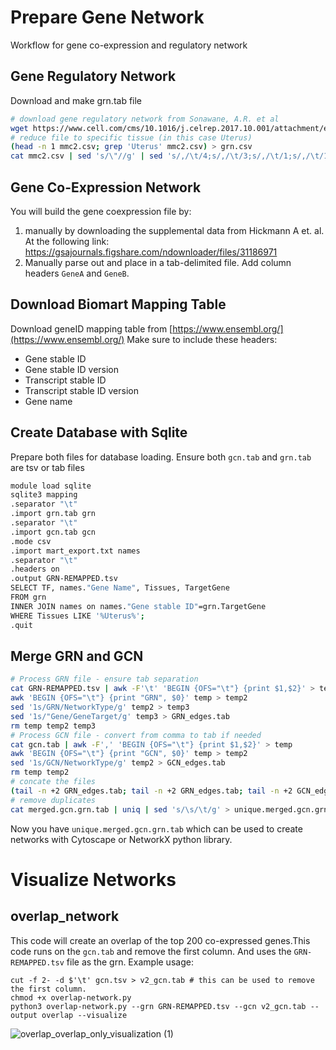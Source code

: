 # Prepare Gene Network
Workflow for gene co-expression and regulatory network 
## Gene Regulatory Network 
Download and make grn.tab file
```bash
# download gene regulatory network from Sonawane, A.R. et al
wget https://www.cell.com/cms/10.1016/j.celrep.2017.10.001/attachment/e7309c03-e579-4119-a95e-376ab2066cbb/mmc2.csv
# reduce file to specific tissue (in this case Uterus)
(head -n 1 mmc2.csv; grep 'Uterus' mmc2.csv) > grn.csv
cat mmc2.csv | sed 's/\"//g' | sed 's/,/\t/4;s/,/\t/3;s/,/\t/1;s/,/\t/1' > grn.tab #Convert to tab-delimited format
```
## Gene Co-Expression Network

You will build the gene coexpression file by:
1. manually by downloading the supplemental data from Hickmann A et. al. At the following link: https://gsajournals.figshare.com/ndownloader/files/31186971
2. Manually parse out and place in a tab-delimited file. Add column headers `GeneA` and `GeneB`.


## Download Biomart Mapping Table
Download geneID mapping table from [https://www.ensembl.org/](https://www.ensembl.org/) 
Make sure to include these headers:
- Gene stable ID
- Gene stable ID version
- Transcript stable ID
- Transcript stable ID version
- Gene name
##  Create Database with Sqlite
Prepare both files for database loading. 
Ensure both `gcn.tab` and `grn.tab` are tsv or tab files 

```bash
module load sqlite
sqlite3 mapping
.separator "\t"
.import grn.tab grn
.separator "\t"
.import gcn.tab gcn
.mode csv
.import mart_export.txt names
.separator "\t"
.headers on
.output GRN-REMAPPED.tsv
SELECT TF, names."Gene Name", Tissues, TargetGene
FROM grn
INNER JOIN names on names."Gene stable ID"=grn.TargetGene
WHERE Tissues LIKE '%Uterus%'; 
.quit
```

## Merge GRN and GCN

```bash
# Process GRN file - ensure tab separation
cat GRN-REMAPPED.tsv | awk -F'\t' 'BEGIN {OFS="\t"} {print $1,$2}' > temp
awk 'BEGIN {OFS="\t"} {print "GRN", $0}' temp > temp2
sed '1s/GRN/NetworkType/g' temp2 > temp3
sed '1s/"Gene/GeneTarget/g' temp3 > GRN_edges.tab
rm temp temp2 temp3
# Process GCN file - convert from comma to tab if needed
cat gcn.tab | awk -F',' 'BEGIN {OFS="\t"} {print $1,$2}' > temp
awk 'BEGIN {OFS="\t"} {print "GCN", $0}' temp > temp2
sed '1s/GCN/NetworkType/g' temp2 > GCN_edges.tab
rm temp temp2
# concate the files
(tail -n +2 GRN_edges.tab; tail -n +2 GRN_edges.tab; tail -n +2 GCN_edges.tab) > merged.gcn.grn.tab
# remove duplicates
cat merged.gcn.grn.tab | uniq | sed 's/\s/\t/g' > unique.merged.gcn.grn.tab
```

Now you have `unique.merged.gcn.grn.tab` which can be used to create networks with Cytoscape or NetworkX python library.

# Visualize Networks
## overlap_network
This code will create an overlap of the top 200 co-expressed genes.This code runs on the `gcn.tab` and remove the first column. And uses the `GRN-REMAPPED.tsv` file as the grn.
Example usage:
```
cut -f 2- -d $'\t' gcn.tsv > v2_gcn.tab # this can be used to remove the first column.
chmod +x overlap-network.py
python3 overlap-network.py --grn GRN-REMAPPED.tsv --gcn v2_gcn.tab --output overlap --visualize
```
![overlap_overlap_only_visualization (1)](https://github.com/user-attachments/assets/ec3080ce-c023-46f9-9d4e-003c8ca26326)


